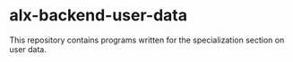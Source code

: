 # alx-backend-user-data
This repository contains programs written for the specialization section on user data.
